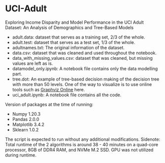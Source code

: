 # UCI-Adult
Exploring Income Disparity and Model Performance in the UCI Adult Dataset: An Analysis of Demographics and Tree-Based Models

- adult.data: dataset that serves as a training set, 2/3 of the whole.
- adult.test: dataset that serves as a test set, 1/3 of the whole.
- adultnames.txt: The original information of the dataset.
- data.csv: dataset that was cleaned and used throughout the notebook.
- data_with_missing_values.csv: dataset that was cleaned, but missing values are left as is.
- datamodel_only.ipynb: A notebook file contains only the data modelling part.
- tree.dot: An example of tree-based decision making of the decision tree with more than 50 levels.
  One of the way to visualize is to use online tools such as [Graphviz Online](https://dreampuf.github.io/GraphvizOnline/) here.
- uci_adult.ipynb: A notebook file contains all the code.

Version of packages at the time of running:
- Numpy 1.20.3
- Pandas 2.0.0
- Matplotlib 3.4.2
- Sklearn 1.0.2

The script is expected to run without any additional modifications.
Sidenote: Total runtime of the 2 algorithms is around 38 - 40 minutes on a quad-core processor, 8GB of DDR4 RAM, and NVMe M.2 SSD. GPU was not utilized during runtime.
